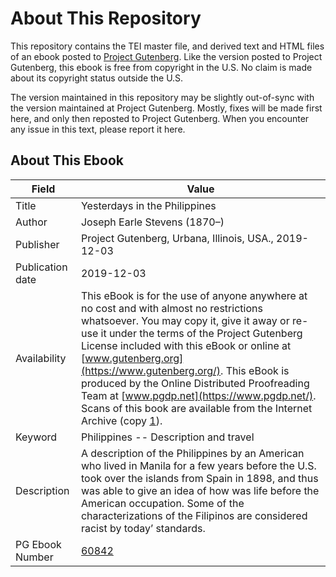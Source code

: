 # About This Repository

This repository contains the TEI master file, and derived text and HTML files of an ebook posted to [Project Gutenberg](https://www.gutenberg.org/). Like the version posted to Project Gutenberg, this ebook is free from copyright in the U.S. No claim is made about its copyright status outside the U.S.

The version maintained in this repository may be slightly out-of-sync with the version maintained at Project Gutenberg. Mostly, fixes will be made first here, and only then reposted to Project Gutenberg. When you encounter any issue in this text, please report it here.

## About This Ebook

| Field | Value |
| ----- | ----- |
| Title | Yesterdays in the Philippines |
| Author | Joseph Earle Stevens (1870–) |
| Publisher | Project Gutenberg, Urbana, Illinois, USA., 2019-12-03 |
| Publication date | 2019-12-03 |
| Availability | This eBook is for the use of anyone anywhere at no cost and with almost no restrictions whatsoever. You may copy it, give it away or re-use it under the terms of the Project Gutenberg License included with this eBook or online at [www.gutenberg.org](https://www.gutenberg.org/). This eBook is produced by the Online Distributed Proofreading Team at [www.pgdp.net](https://www.pgdp.net/). Scans of this book are available from the Internet Archive (copy [1](https://archive.org/details/yesterdayinphili00stev/)). |
| Keyword | Philippines -- Description and travel |
| Description | A description of the Philippines by an American who lived in Manila for a few years before the U.S. took over the islands from Spain in 1898, and thus was able to give an idea of how was life before the American occupation. Some of the characterizations of the Filipinos are considered racist by today’ standards. |
| PG Ebook Number | [60842](https://www.gutenberg.org/ebooks/60842) |
